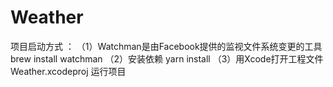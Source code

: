 # Weather
项目启动方式 ：
 （1）Watchman是由Facebook提供的监视文件系统变更的工具 brew install watchman
 （2）安装依赖 yarn install
 （3）用Xcode打开工程文件 Weather.xcodeproj 运行项目
 
